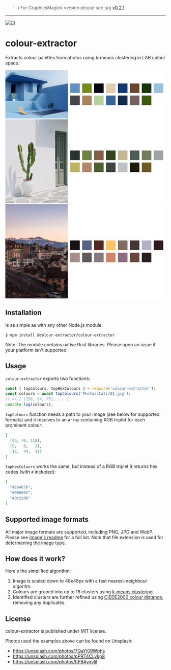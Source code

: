 > ℹ️ For GraphicsMagick version please see tag [v0.2.1](https://github.com/josip/node-colour-extractor/tree/v0.2.1).

---

[![CI](https://github.com/josip/node-colour-extractor/actions/workflows/CI.yml/badge.svg)](https://github.com/josip/node-colour-extractor/actions/workflows/CI.yml)

# colour-extractor

Extracts colour palettes from photos using k-means clustering in LAB colour space.

![sample 1](./samples/sample1.png)
![sample 2](./samples/sample2.png)
![sample 3](./samples/sample3.png)

## Installation

Is as simple as with any other Node.js module:

    $ npm install @colour-extractor/colour-extractor

Note: The module contains native Rust libraries. Please open an issue if your platform isn't supported.

## Usage

`colour-extractor` exports two functions:

```js
const { topColours, topHexColours } = require('colour-extractor');
const colours = await topColours('Photos/Cats/01.jpg');
// => [ [158, 64, 75], ... ]
console.log(colours);
```

`topColours` function needs a path to your image (see below for supported formats) and it resolves to an `Array` containing RGB triplet for each prominent colour:

```json
[
  [46, 70, 118],
  [0,   0,   2],
  [12,  44,  11]
]
```

`topHexColours` works the same, but instead of a RGB triplet it returns hex codes (with `#` included):

```json
[
  "#2e4676",
  "#000002",
  "#0c2c0b"
]
```

## Supported image formats

All major image formats are supported, including PNG, JPG and WebP. Please see [image's readme](https://github.com/image-rs/image/blob/master/README.md#supported-image-formats) for a full list. Note that file extension is used for determening the image type.

## How does it work?

Here's the simplified algorithm:

1. Image is scaled down to 48x48px with a fast nearest-neighbour algoritm.
2. Colours are gruped into up to 16 clusters using [k-means clustering](https://en.wikipedia.org/wiki/K-means_clustering).
3. Identified clusters are further refined using [CIEDE2000 colour distance](https://en.wikipedia.org/wiki/Color_difference#CIEDE2000), removing any duplicates.

## License

colour-extractor is published under MIT license.

Photos used the examples above can be found on Unsplash:

  * https://unsplash.com/photos/7QaYj09Wbhs
  * https://unsplash.com/photos/pPRT4CLykp8
  * https://unsplash.com/photos/ttF84ygvliI
